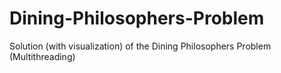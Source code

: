 # Dining-Philosophers-Problem
Solution (with visualization) of the Dining Philosophers Problem (Multithreading)

